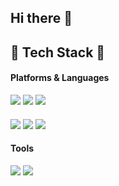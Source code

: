 ## Hi there 👋
## 🌴 Tech Stack 🌴
#### Platforms & Languages
<img src="https://img.shields.io/badge/Android Studio-34A853?style=flat&logo=Android&logoColor=white"> <img src="https://img.shields.io/badge/Visual Studio Code-007ACC?style=flat&logo=Visual Studio Code&logoColor=white"> <img src="https://img.shields.io/badge/Intellij IDEA-000000?style=flat&logo=Intellij IDEA&logoColor=white">
####
<img src="https://img.shields.io/badge/Kotlin-7F52FF?style=flat&logo=Kotlin&logoColor=white"> <img src="https://img.shields.io/badge/Python-3776AB?style=flat&logo=Python&logoColor=white"> <img src="https://img.shields.io/badge/C-A8B9CC?style=flat&logo=C&logoColor=white">
#### Tools
<img src="https://img.shields.io/badge/Firebase-FFCA28?style=flat&logo=Firebase&logoColor=white"> <img src="https://img.shields.io/badge/GitHub-181717?style=flat&logo=GitHub&logoColor=white">

<!--
**jay200333/jay200333** is a ✨ _special_ ✨ repository because its `README.md` (this file) appears on your GitHub profile.

Here are some ideas to get you started:

- 🔭 I’m currently working on ...
- 🌱 I’m currently learning ...
- 👯 I’m looking to collaborate on ...
- 🤔 I’m looking for help with ...
- 💬 Ask me about ...
- 📫 How to reach me: ...
- 😄 Pronouns: ...
- ⚡ Fun fact: ...
-->
